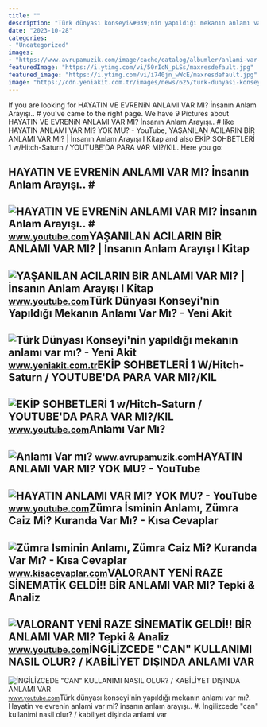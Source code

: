 ```yaml
---
title: ""
description: "Türk dünyası konseyi&#039;nin yapıldığı mekanın anlamı var mı?"
date: "2023-10-28"
categories:
- "Uncategorized"
images:
- "https://www.avrupamuzik.com/image/cache/catalog/albumler/anlami-var-mi-75820-1100x1100.jpg"
featuredImage: "https://i.ytimg.com/vi/50rIcN_pLSs/maxresdefault.jpg"
featured_image: "https://i.ytimg.com/vi/i740jn_wWcE/maxresdefault.jpg"
image: "https://cdn.yeniakit.com.tr/images/news/625/turk-dunyasi-konseyinin-yapildigi-mekanin-anlami-var-mi-h1636721803-77d66e.jpg"
---
```


If you are looking for HAYATIN VE EVRENiN ANLAMI VAR MI? İnsanın Anlam Arayışı.. # you've came to the right page. We have 9 Pictures about HAYATIN VE EVRENiN ANLAMI VAR MI? İnsanın Anlam Arayışı.. # like HAYATIN ANLAMI VAR MI? YOK MU? - YouTube, YAŞANILAN ACILARIN BİR ANLAMI VAR MI? | İnsanın Anlam Arayışı I Kitap and also EKİP SOHBETLERİ 1 w/Hitch-Saturn / YOUTUBE'DA PARA VAR MI?/KIL. Here you go:

HAYATIN VE EVRENiN ANLAMI VAR MI? İnsanın Anlam Arayışı.. #
-----------------------------------------------------------

 ![HAYATIN VE EVRENiN ANLAMI VAR MI? İnsanın Anlam Arayışı.. #](https://i.ytimg.com/vi/50rIcN_pLSs/maxresdefault.jpg) <small>www.youtube.com</small>YAŞANILAN ACILARIN BİR ANLAMI VAR MI? | İnsanın Anlam Arayışı I Kitap
---------------------------------------------------------------------

 ![YAŞANILAN ACILARIN BİR ANLAMI VAR MI? | İnsanın Anlam Arayışı I Kitap](https://i.ytimg.com/vi/UuH8OBSDyNM/maxresdefault.jpg) <small>www.youtube.com</small>Türk Dünyası Konseyi'nin Yapıldığı Mekanın Anlamı Var Mı? - Yeni Akit
---------------------------------------------------------------------

 ![Türk Dünyası Konseyi'nin yapıldığı mekanın anlamı var mı? - Yeni Akit](https://cdn.yeniakit.com.tr/images/news/625/turk-dunyasi-konseyinin-yapildigi-mekanin-anlami-var-mi-h1636721803-77d66e.jpg) <small>www.yeniakit.com.tr</small>EKİP SOHBETLERİ 1 W/Hitch-Saturn / YOUTUBE'DA PARA VAR MI?/KIL
--------------------------------------------------------------

 ![EKİP SOHBETLERİ 1 w/Hitch-Saturn / YOUTUBE'DA PARA VAR MI?/KIL](https://i.ytimg.com/vi/i740jn_wWcE/maxresdefault.jpg) <small>www.youtube.com</small>Anlamı Var Mı?
--------------

 ![Anlamı Var mı?](https://www.avrupamuzik.com/image/cache/catalog/albumler/anlami-var-mi-75820-1100x1100.jpg) <small>www.avrupamuzik.com</small>HAYATIN ANLAMI VAR MI? YOK MU? - YouTube
----------------------------------------

 ![HAYATIN ANLAMI VAR MI? YOK MU? - YouTube](https://i.ytimg.com/vi/atA1MQ4_UzE/maxresdefault.jpg) <small>www.youtube.com</small>Zümra İsminin Anlamı, Zümra Caiz Mi? Kuranda Var Mı? - Kısa Cevaplar
--------------------------------------------------------------------

 ![Zümra İsminin Anlamı, Zümra Caiz Mi? Kuranda Var Mı? - Kısa Cevaplar](https://www.kisacevaplar.com/wp-content/uploads/2022/05/Zumra-isminin-anlami.png) <small>www.kisacevaplar.com</small>VALORANT YENİ RAZE SİNEMATİK GELDİ!! BİR ANLAMI VAR MI? Tepki &amp; Analiz
--------------------------------------------------------------------------

 ![VALORANT YENİ RAZE SİNEMATİK GELDİ!! BİR ANLAMI VAR MI? Tepki & Analiz](https://i.ytimg.com/vi/BE1dFI2jzY4/maxresdefault.jpg) <small>www.youtube.com</small>İNGİLİZCEDE "CAN" KULLANIMI NASIL OLUR? / KABİLİYET DIŞINDA ANLAMI VAR
----------------------------------------------------------------------

 ![İNGİLİZCEDE "CAN" KULLANIMI NASIL OLUR? / KABİLİYET DIŞINDA ANLAMI VAR](https://i.ytimg.com/vi/pOyDyDbd80s/maxresdefault.jpg) <small>www.youtube.com</small>Türk dünyası konseyi'nin yapıldığı mekanın anlamı var mı?. Hayatin ve evrenin anlami var mi? i̇nsanın anlam arayışı.. #. İngi̇li̇zcede "can" kullanimi nasil olur? / kabi̇li̇yet dişinda anlami var
